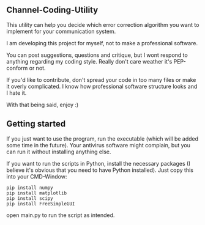 
## Channel-Coding-Utility

This utility can help you decide which error correction algorithm you want to implement for your communication system.

I am developing this project for myself, not to make a professional software.

You can post suggestions, questions and critique, but I wont respond to anything regarding my coding style.
Really don't care weather it's PEP-conform or not.

If you'd like to contribute, don't spread your code in too many files or make it overly complicated.
I know how professional software structure looks and I hate it.

With that being said, enjoy :)

## Getting started

If you just want to use the program, run the executable (which will be added some time in the future).
Your antivirus software might complain, but you can run it without installing anything else.

If you want to run the scripts in Python, install the necessary packages
(I believe it's obvious that you need to have Python installed).
Just copy this into your CMD-Window:
```commandline
pip install numpy
pip install matplotlib
pip install scipy
pip install FreeSimpleGUI
```

open main.py to run the script as intended.

